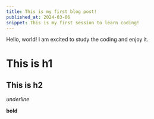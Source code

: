 ```yaml
---
title: This is my first blog post!
published_at: 2024-03-06
snippet: This is my first session to learn coding!
---
```


Hello, world! I am excited to study the coding and enjoy it.

# This is h1

## This is h2

_underline_

**bold**
